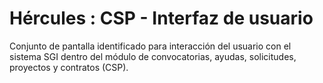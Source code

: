 # Hércules : CSP \- Interfaz de usuario



Conjunto de pantalla identificado para interacción del usuario con el sistema SGI dentro del módulo de convocatorias, ayudas, solicitudes, proyectos y contratos (CSP).

  





